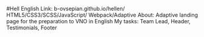 #Hell English
Link: b-ovsepian.github.io/hellen/
HTML5/CSS3/SCSS/JavaScript/ Webpack/Adaptive
About: Adaptive landing page for the preparation to VNO in English
My tasks: Team Lead, Header, Testimonials, Footer
